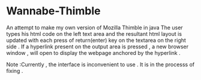 # Wannabe-Thimble
An attempt to make my own version of Mozilla Thimble in java
The user types his html code on the left text area and the resultant html layout is updated with each press of return(enter) key 
on the textarea on the right side . If a hyperlink present on the output area is pressed , a new browser window , will open to 
display the webpage anchored by the hyperlink .




Note :Currently , the interface is inconvenient to use . It is in the processs of fixing . 

